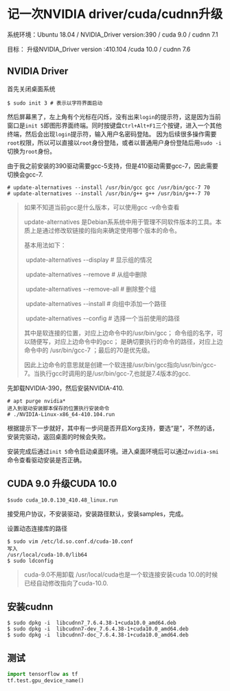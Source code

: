 # 记一次NVIDIA driver/cuda/cudnn升级

系统环境：Ubuntu 18.04 / NVIDIA_Driver version:390 / cuda 9.0 / cudnn 7.1

目标： 升级NVIDIA_Driver version :410.104 /cuda 10.0 / cudnn 7.6 

## NVIDIA Driver

首先关闭桌面系统

``` shell
$ sudo init 3 # 表示以字符界面启动
```

然后屏幕黑了，左上角有个光标在闪烁，没有出来`login`的提示符，这是因为当前窗口是`init 5`即图形界面终端。同时按键盘`Ctrl+Alt+F1`三个按键，进入一个其他终端，然后会出现`login`提示符，输入用户名密码登陆。 因为后续很多操作需要`root`权限，所以可以直接以`root`身份登陆，或者以普通用户身份登陆后用`sudo -i `切换为`root`身份。  

由于我之前安装的390驱动需要gcc-5支持，但是410驱动需要gcc-7，因此需要切换会gcc-7. 

``` shell
# update-alternatives --install /usr/bin/gcc gcc /usr/bin/gcc-7 70
# update-alternatives --install /usr/bin/g++ g++ /usr/bin/g++-7 70
```

> 如果不知道当前gcc是什么版本，可以使用gcc -v命令查看
>
> update-alternatives 是Debian系系统中用于管理不同软件版本的工具。本质上是通过修改软链接的指向来确定使用哪个版本的命令。
>
> 基本用法如下： 
>
> ​		update-alternatives --display <name> # 显示<name>组的情况
>
> ​		update-alternatives --remove <name> <path> # 从<name>组中删除<path>
>
> ​		update-alternatives --remove-all <name> # 删除整个<name>组
>
> ​		update-alternatives --install <link> <name> <path> <priority> # 向<name>组中添加一个路径
>
> ​		update-alternatives --config <name> # 选择一个当前使用的路径
>
> 其中<link>是软连接的位置，对应上边命令中的/usr/bin/gcc； <name> 命令组的名字，可以随便写，对应上边命令中的gcc； <path> 是确切要执行的命令的路径，对应上边命令中的 /usr/bin/gcc-7 ；最后的70是优先级。
>
> 因此上边命令的意思就是创建一个软连接/usr/bin/gcc指向/usr/bin/gcc-7。当执行gcc时调用的是/usr/bin/gcc-7,也就是7.4版本的gcc.

先卸载NVIDIA-390，然后安装NVIDIA-410.

``` shell
# apt purge nvidia* 
进入到驱动安装脚本保存的位置执行安装命令
# ./NVIDIA-Linux-x86_64-410.104.run
```

根据提示下一步就好，其中有一步问是否开启Xorg支持，要选“是”，不然的话，安装完驱动，返回桌面的时候会失败。

安装完成后通过`init 5`命令启动桌面环境。进入桌面环境后可以通过`nvidia-smi`命令查看驱动安装是否正确。

## CUDA 9.0 升级CUDA 10.0

```shell
$sudo cuda_10.0.130_410.48_linux.run
```

接受用户协议，不安装驱动，安装路径默认，安装samples，完成。

设置动态连接库的路径

``` shell 
$ sudo vim /etc/ld.so.conf.d/cuda-10.conf
写入
/usr/local/cuda-10.0/lib64
$ sudo ldconfig
```
> cuda-9.0不用卸载 /usr/local/cuda也是一个软连接安装cuda 10.0的时候已经自动修改指向了cuda-10.0.

## 安装cudnn

``` shell
$ sudo dpkg -i  libcudnn7_7.6.4.38-1+cuda10.0_amd64.deb
$ sudo dpkg -i  libcudnn7-dev_7.6.4.38-1+cuda10.0_amd64.deb
$ sudo dpkg -i  libcudnn7-doc_7.6.4.38-1+cuda10.0_amd64.deb
```

## 测试

``` python 
import tensorflow as tf 
tf.test.gpu_device_name()
```

